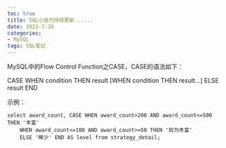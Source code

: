 ```yaml
---
toc: true
title: SQL小技巧持续更新......
date: 2022-7-26
categories: 
- MySQL
tags: SQL笔记
---
```


MySQL中的Flow Control Function之CASE，CASE的语法如下：

CASE WHEN condition THEN result [WHEN condition THEN result...] ELSE result END

示例：

```mysql
select award_count, CASE WHEN award_count>200 AND award_count<=500 THEN '丰富'
    WHEN award_count<=100 AND award_count>=50 THEN '较为丰富'
    ELSE '稀少' END AS level from strategy_detail;
```
